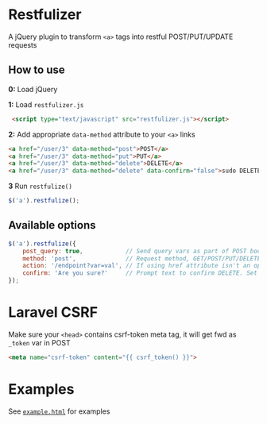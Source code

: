 Restfulizer
==========

A jQuery plugin to transform `<a>` tags into restful POST/PUT/UPDATE requests

## How to use

__0:__ Load jQuery

__1:__ Load `restfulizer.js`

```html
 <script type="text/javascript" src="restfulizer.js"></script>
```

__2:__ Add appropriate `data-method` attribute to your `<a>` links

```html
<a href="/user/3" data-method="post">POST</a>
<a href="/user/3" data-method="put">PUT</a>
<a href="/user/3" data-method="delete">DELETE</a>
<a href="/user/3" data-method="delete" data-confirm="false">sudo DELETE</a>
```

__3__  Run `restfulize()`
```javascript
$('a').restfulize();
```

## Available options
```javascript
$('a').restfulize({
    post_query: true,            // Send query vars as part of POST body (default `true`)
    method: 'post',              // Request method, GET/POST/PUT/DELETE (default `POST`)
    action: '/endpoint?var=val', // If using href attribute isn't an option
    confirm: 'Are you sure?'     // Prompt text to confirm DELETE. Set to "false" to disable
});
```

# Laravel CSRF
Make sure your `<head>` contains csrf-token meta tag, it will get fwd as `_token` var in POST
```html
<meta name="csrf-token" content="{{ csrf_token() }}">
```

# Examples
See [`example.html`](https://raw.githubusercontent.com/frifox/restfulizer/master/example.html) for examples